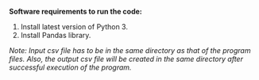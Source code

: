 **Software requirements to run the code:**
1) Install latest version of Python 3.
2) Install Pandas library.

*Note: Input csv file has to be in the same directory as that of the program files. Also, the output csv file will be created in the same directory after successful execution of the program.*
